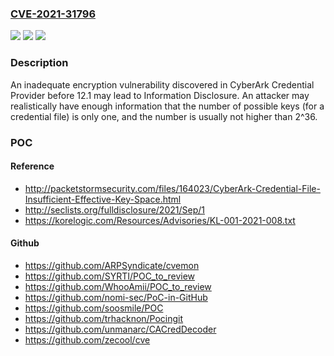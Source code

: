 ### [CVE-2021-31796](https://cve.mitre.org/cgi-bin/cvename.cgi?name=CVE-2021-31796)
![](https://img.shields.io/static/v1?label=Product&message=n%2Fa&color=blue)
![](https://img.shields.io/static/v1?label=Version&message=n%2Fa&color=blue)
![](https://img.shields.io/static/v1?label=Vulnerability&message=n%2Fa&color=brighgreen)

### Description

An inadequate encryption vulnerability discovered in CyberArk Credential Provider before 12.1 may lead to Information Disclosure. An attacker may realistically have enough information that the number of possible keys (for a credential file) is only one, and the number is usually not higher than 2^36.

### POC

#### Reference
- http://packetstormsecurity.com/files/164023/CyberArk-Credential-File-Insufficient-Effective-Key-Space.html
- http://seclists.org/fulldisclosure/2021/Sep/1
- https://korelogic.com/Resources/Advisories/KL-001-2021-008.txt

#### Github
- https://github.com/ARPSyndicate/cvemon
- https://github.com/SYRTI/POC_to_review
- https://github.com/WhooAmii/POC_to_review
- https://github.com/nomi-sec/PoC-in-GitHub
- https://github.com/soosmile/POC
- https://github.com/trhacknon/Pocingit
- https://github.com/unmanarc/CACredDecoder
- https://github.com/zecool/cve

